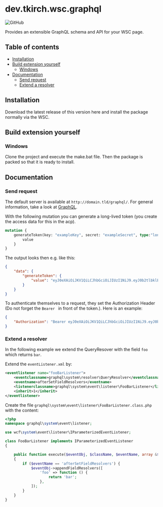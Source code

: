 # dev.tkirch.wsc.graphql

![GitHub](https://img.shields.io/github/license/tkirchDev/dev.tkirch.wsc.graphql?style=flat-square)

Provides an extensible GraphQL schema and API for your WSC page.

## Table of contents

- [Installation](#installation)
- [Build extension yourself](#build-extension-yourself)
  - [Windows](#windows)
- [Documentation](#documentation)
  - [Send request](#send-request)
  - [Extend a resolver](#extend-a-aresolver)

## Installation

Download the latest release of this version here and install the package normally via the WSC.

## Build extension yourself

### Windows

Clone the project and execute the make.bat file. Then the package is packed so that it is ready to install.

## Documentation

### Send request

The default server is available at `http://domain.tld/graphql/`. For general information, take a look at [GraphQL](https://graphql.org).

With the following mutation you can generate a long-lived token (you create the access data for this in the acp).

```GraphQL
mutation {
    generateToken(key: "exampleKey", secret: "exampleSecret", type:"longlife") {
        value
    }
}
```

The output looks then e.g. like this:

```JSON
{
    "data": {
        "generateToken": {
            "value": "eyJ0eXAiOiJKV1QiLCJhbGciOiJIUzI1NiJ9.eyJ0b2tlbklEIjo2LCJleHAiOjE5MjYwMDc3NjZ9.02NE6IxapsB1NY3Qf4NzC9j_baJ--Cdfc0wVH42409E"
        }
    }
}
```

To authenticate themselves to a request, they set the Authorization Header (Do not forget the `Bearer ` in front of the token.). Here is an example:

```JSON
{
    "Authorization": "Bearer eyJ0eXAiOiJKV1QiLCJhbGciOiJIUzI1NiJ9.eyJ0b2tlbklEIjo2LCJleHAiOjE5MjYwMDc3NjZ9.02NE6IxapsB1NY3Qf4NzC9j_baJ--Cdfc0wVH42409E"
}
```

### Extend a resolver

In the following example we extend the QueryResover with the field `foo` which returns `bar`.

Extend the `eventListener.xml` by:

```XML
<eventlistener name="fooBarListener">
    <eventclassname>graphql\system\resolver\QueryResolver</eventclassname>
    <eventname>afterSetFieldResolvers</eventname>
    <listenerclassname>graphql\system\event\listener\FooBarListener</listenerclassname>
	<inherit>1</inherit>
</eventlistener>
```

Create the file `graphql\system\event\listener\FooBarListener.class.php` with the content:

```PHP
<?php
namespace graphql\system\event\listener;

use wcf\system\event\listener\IParameterizedEventListener;

class FooBarListener implements IParameterizedEventListener
{

    public function execute($eventObj, $className, $eventName, array &$parameters)
    {
        if ($eventName == 'afterSetFieldResolvers') {
            $eventObj->appendFieldResolvers([
                'foo' => function () {
                    return 'bar';
                },
            ]);
        }
    }
}
```
